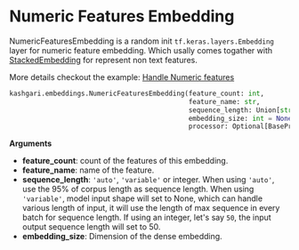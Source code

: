 # Numeric Features Embedding

NumericFeaturesEmbedding is a random init `tf.keras.layers.Embedding` layer for numeric feature embedding. Which usally comes togather with [StackedEmbedding](stacked-embedding.md) for represent non text features.

More details checkout the example: [Handle Numeric features](../advance-use/handle-numeric-features.md)

```python
kashgari.embeddings.NumericFeaturesEmbedding(feature_count: int,
                                             feature_name: str,
                                             sequence_length: Union[str, int] = 'auto',
                                             embedding_size: int = None,
                                             processor: Optional[BaseProcessor] = None)
```

**Arguments**

- **feature_count**: count of the features of this embedding.
- **feature_name**: name of the feature.
- **sequence_length**: `'auto'`, `'variable'` or integer. When using `'auto'`, use the 95% of corpus length as sequence length. When using `'variable'`, model input shape will set to None, which can handle various length of input, it will use the length of max sequence in every batch for sequence length. If using an integer, let's say `50`, the input output sequence length will set to 50.
- **embedding_size**: Dimension of the dense embedding.
